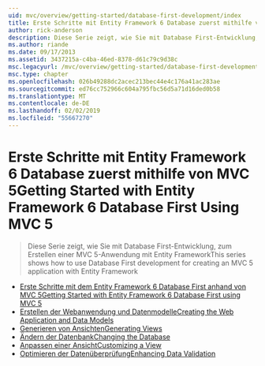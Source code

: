```yaml
---
uid: mvc/overview/getting-started/database-first-development/index
title: Erste Schritte mit Entity Framework 6 Database zuerst mithilfe von MVC 5 | Microsoft-Dokumentation
author: rick-anderson
description: Diese Serie zeigt, wie Sie mit Database First-Entwicklung, zum Erstellen einer MVC 5-Anwendung mit Entity Framework
ms.author: riande
ms.date: 09/17/2013
ms.assetid: 3437215a-c4ba-46ed-8378-d61c79c9d38c
msc.legacyurl: /mvc/overview/getting-started/database-first-development
msc.type: chapter
ms.openlocfilehash: 026b49288dc2acec213bec44e4c176a41ac283ae
ms.sourcegitcommit: ed76cc752966c604a795fbc56d5a71d16ded0b58
ms.translationtype: MT
ms.contentlocale: de-DE
ms.lasthandoff: 02/02/2019
ms.locfileid: "55667270"
---
```

<a name="getting-started-with-entity-framework-6-database-first-using-mvc-5"></a><span data-ttu-id="b3082-103">Erste Schritte mit Entity Framework 6 Database zuerst mithilfe von MVC 5</span><span class="sxs-lookup"><span data-stu-id="b3082-103">Getting Started with Entity Framework 6 Database First Using MVC 5</span></span>
====================
> <span data-ttu-id="b3082-104">Diese Serie zeigt, wie Sie mit Database First-Entwicklung, zum Erstellen einer MVC 5-Anwendung mit Entity Framework</span><span class="sxs-lookup"><span data-stu-id="b3082-104">This series shows how to use Database First development for creating an MVC 5 application with Entity Framework</span></span>


- [<span data-ttu-id="b3082-105">Erste Schritte mit dem Entity Framework 6 Database First anhand von MVC 5</span><span class="sxs-lookup"><span data-stu-id="b3082-105">Getting Started with Entity Framework 6 Database First using MVC 5</span></span>](setting-up-database.md)
- [<span data-ttu-id="b3082-106">Erstellen der Webanwendung und Datenmodelle</span><span class="sxs-lookup"><span data-stu-id="b3082-106">Creating the Web Application and Data Models</span></span>](creating-the-web-application.md)
- [<span data-ttu-id="b3082-107">Generieren von Ansichten</span><span class="sxs-lookup"><span data-stu-id="b3082-107">Generating Views</span></span>](generating-views.md)
- [<span data-ttu-id="b3082-108">Ändern der Datenbank</span><span class="sxs-lookup"><span data-stu-id="b3082-108">Changing the Database</span></span>](changing-the-database.md)
- [<span data-ttu-id="b3082-109">Anpassen einer Ansicht</span><span class="sxs-lookup"><span data-stu-id="b3082-109">Customizing a View</span></span>](customizing-a-view.md)
- [<span data-ttu-id="b3082-110">Optimieren der Datenüberprüfung</span><span class="sxs-lookup"><span data-stu-id="b3082-110">Enhancing Data Validation</span></span>](enhancing-data-validation.md)
